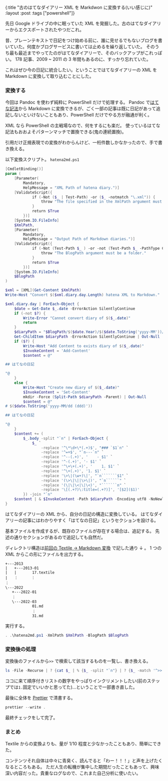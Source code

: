 {:title "古のはてなダイアリー XML を Markdwon に変換する(いい感じに)"
:layout :post
:tags ["powershell"]}

先日 Google ドライブの中に眠っていた XML を発掘した。古のはてなダイアリーからエクスポートされたやつだこれ。

昔、プレーンテキストで日記をつけ始める前に、誰に見せるでもないブログを書いていた。何度かブログサービスに書いては止めるを繰り返していた。
そのうち最も最近までやってたのがはてなダイアリーで、そのバックアップがこれっぽい。
178 記事、2009 ~ 2011 の 3 年間もあるのに、すっかり忘れていた。

これはぜひ今の日記に統合したい。ということではてなダイアリーの XML を Markdown に変換して取り込むことにした。

### 変換する

今回は Pandoc を使わず純粋に PowerShell だけで処理する。
Pandoc で[はてな記法](https://help.hatenablog.com/entry/text-hatena-list)から Markdown に変換できるが、ごく一部の記事は既に日記があって追記しないといけないこともあり、PowerShell だけでやる方が融通が利く。

XML なら PowerShell の主戦場なので、何をするにも楽だ。
使っているはてな記法もおおよそパターンマッチで置換できる(鬼の連続置換)。

引用だけ正規表現での変換がわからんけど、一桁件数しかなかったので、手で書き換える。

以下変換スクリプト。 `hatena2md.ps1`

````````powershell
[CmdletBinding()]
param (
    [Parameter(
        Mandatory,
        HelpMessage = "XML Path of hatena diary.")]
    [ValidateScript({
            if (-Not ($_ | Test-Path) -or ($_ -notmatch "\.xml")) {
                throw "The file specified in the XmlPath argument must be XML."
            }
            return $True
        })]
    [System.IO.FileInfo]
    $XmlPath,
    [Parameter(
        Mandatory,
        HelpMessage = "Output Path of Markdown diaries.")]
    [ValidateScript({
            if (-Not (Test-Path $_ ) -or -not (Test-Path $_ -PathType Container)) {
                throw "The BlogPath argument must be a folder."
            }
            return $True
        })]
    [System.IO.FileInfo]
    $BlogPath
)

$xml = [XML](Get-Content $XmlPath)
Write-Host "Convert $($xml.diary.day.Length) hatena XML to Markdown."

$xml.diary.day | ForEach-Object {
    $date = Get-Date $_.date -ErrorAction SilentlyContinue
    if (-not $?) {
        Write-Error "Cannot convert diary of $($_.date)"
        return
    }
    $diaryPath = "$BlogPath/$($date.Year)/$($date.ToString('yyyy-MM'))/$($date.toString('dd')).md"
    Get-ChildItem $diaryPath -ErrorAction SilentlyContinue | Out-Null
    if ($?) {
        Write-Host "Add Content to exists diary of $($_.date)"
        $InvokeContent = 'Add-Content'
        $content = @"

## はてなの日記

"@
    }
    else {
        Write-Host "Create new diary of $($_.date)"
        $InvokeContent = 'Set-Content'
        mkdir -Force (Split-Path $diaryPath -Parent) | Out-Null
        $content = @"
# $($date.ToString('yyyy-MM/dd (ddd)'))

## はてなの日記

"@
    }
    $content += (
        $_.body -split "`n" | ForEach-Object {
            $_ `
                -replace '^\*\d+\*(.+)$', "### `$1`n" `
                -replace '^=+$', "`n---`n" `
                -replace '^--(.+)', '    - $1' `
                -replace '^-(.+)', '- $1' `
                -replace '^\+\+(.+)', '    1. $1' `
                -replace '^\+(.+)', '1. $1' `
                -replace '\>\|(\w+)\|', "`n```````$1" `
                -replace '(\>\|\||\>\|)', "`n``````" `
                -replace '(\|\|\<|\|\<)', "```````n" `
                -replace '\[(.+?)\:title=(.+?)]', '[$2]($1)'
        }) -join "`n"
    $content | & $InvokeContent -Path $diaryPath -Encoding utf8 -NoNewline | Out-Null
}
````````

はてなダイアリーの XML から、自分の日記の構造に変換している。
はてなダイアリーの記事にはわかりやすく「はてなの日記」というセクションを設ける。

基本ファイルを作成するが、既存のファイルが存在する場合は、追記する。
先述の通りセクションがあるので追記しても自然だ。

ディレクトリ構造は[前回の Textile → Markdown 変換](/posts/2022-04-02-convert-textile-to-md) で記した通り ↓ 。 1 つの XML からこの形にファイルを出力する。

```plaintext
+---2013
|   +---2013-01
|   |       17.textile
|   ︙      ︙
︙
\---2022
   +---2022-01
   ︙
   \---2022-03
            01.md
            ︙
            31.md
```

実行する。

```powershell
. .\hatena2md.ps1 -XmlPath $XmlPath -BlogPath $BlogPath
```

### 変換後の処理

変換後のファイルから`>>` で検索して該当するものを一覧し、書き換える。

```powershell
ls -File -Recurse | ? {cat $_ | % {$_ -split "`n"} | ? {$_ -match '^>>'}} | select -Property FullName
```

ココに来て順序付きリストの数字をやっぱりインクリメントしたい(前のステップでは`1.`固定でいいかと思ってた)...ということで一部書き直した。

最後に全体を [Prettier](https://prettier.io/) で清書する。

```powershell
prettier --write .
```

最終チェックをして完了。

### まとめ

Textile からの変換よりも、量が 1/10 程度と少なかったこともあり、簡単にできた。

コンテンツそれ自体は中々に青臭く、読んでると「わー！！！」と声を上げたくなるところもある。
ただ人生の転機が集中した期間だったこともあって、興味深い内容だった。貴重なログなので、これまた自己分析に使いたい。
